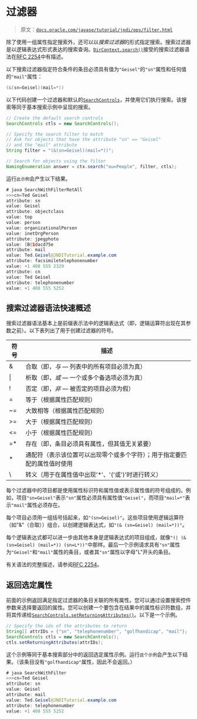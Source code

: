 # 过滤器

> 原文：[`docs.oracle.com/javase/tutorial/jndi/ops/filter.html`](https://docs.oracle.com/javase/tutorial/jndi/ops/filter.html)

除了使用一组属性指定搜索外，还可以以*搜索过滤器*的形式指定搜索。搜索过滤器是以逻辑表达式形式表达的搜索查询。[`DirContext.search()`](https://docs.oracle.com/javase/8/docs/api/javax/naming/directory/DirContext.html#search-javax.naming.Name-java.lang.String-javax.naming.directory.SearchControls-)接受的搜索过滤器语法在[RFC 2254](http://www.ietf.org/rfc/rfc2254.txt)中有描述。

以下搜索过滤器指定符合条件的条目必须具有值为`"Geisel"`的`"sn"`属性和任何值的`"mail"`属性：

```java
(&(sn=Geisel)(mail=*))

```

以下代码创建一个过滤器和默认的[`SearchControls`](https://docs.oracle.com/javase/8/docs/api/javax/naming/directory/SearchControls.html)，并使用它们执行搜索。该搜索等同于基本搜索示例中呈现的搜索。

```java
// Create the default search controls
SearchControls ctls = new SearchControls();

// Specify the search filter to match
// Ask for objects that have the attribute "sn" == "Geisel"
// and the "mail" attribute
String filter = "(&(sn=Geisel)(mail=*))";

// Search for objects using the filter
NamingEnumeration answer = ctx.search("ou=People", filter, ctls);

```

运行`此示例`会产生以下结果。

```java
# java SearchWithFilterRetAll
>>>cn=Ted Geisel
attribute: sn
value: Geisel
attribute: objectclass
value: top
value: person
value: organizationalPerson
value: inetOrgPerson
attribute: jpegphoto
value: [B@1dacd75e
attribute: mail
value: Ted.Geisel@JNDITutorial.example.com
attribute: facsimiletelephonenumber
value: +1 408 555 2329
attribute: cn
value: Ted Geisel
attribute: telephonenumber
value: +1 408 555 5252

```

## 搜索过滤器语法快速概述

搜索过滤器语法基本上是前缀表示法中的逻辑表达式（即，逻辑运算符出现在其参数之前）。以下表列出了用于创建过滤器的符号。

| 符号 | 描述 |
| --- | --- |
| & | 合取（即，*与* — 列表中的所有项目必须为真） |
| &#124; | 析取（即，*或* — 一个或多个备选项必须为真） |
| ! | 否定（即，*非* — 被否定的项目必须为假） |
| = | 等于（根据属性匹配规则） |
| ~= | 大致相等（根据属性匹配规则） |
| >= | 大于（根据属性匹配规则） |
| <= | 小于（根据属性匹配规则） |
| =* | 存在（即，条目必须具有属性，但其值无关紧要） |
| * | 通配符（表示该位置可以出现零个或多个字符）；用于指定要匹配的属性值时使用 |
| \ | 转义（用于在属性值中出现'*'、'('或')'时进行转义） |

每个过滤器中的项目都是使用属性标识符和属性值或表示属性值的符号组成的。例如，项目`"sn=Geisel"`表示`"sn"`属性必须具有属性值`"Geisel"`，而项目`"mail=*"`表示`"mail"`属性必须存在。

每个项目必须用一组括号括起来，如`"(sn=Geisel)"`。这些项目使用逻辑运算符（如"&"（合取））组合，以创建逻辑表达式，如`"(& (sn=Geisel) (mail=*))"`。

每个逻辑表达式都可以进一步由其他本身是逻辑表达式的项目组成，就像`"(| (& (sn=Geisel) (mail=*)) (sn=L*))"`中那样。最后一个示例请求具有`"sn"`属性为`"Geisel"`和`"mail"`属性的条目，或者其`"sn"`属性以字母"L"开头的条目。

有关语法的完整描述，请参阅[RFC 2254](http://ietf.org/rfc/rfc2254.txt)。

## 返回选定属性

前面的示例返回满足指定过滤器的条目关联的所有属性。您可以通过设置搜索控件参数来选择要返回的属性。您可以创建一个要包含在结果中的属性标识符数组，并将其传递给[`SearchControls.setReturningAttributes()`](https://docs.oracle.com/javase/8/docs/api/javax/naming/directory/SearchControls.html#setReturningAttributes-java.lang.String:A-)。以下是一个示例。

```java
// Specify the ids of the attributes to return
String[] attrIDs = {"sn", "telephonenumber", "golfhandicap", "mail"};
SearchControls ctls = new SearchControls();
ctls.setReturningAttributes(attrIDs);

```

这个示例等同于基本搜索部分中的返回选定属性示例。运行`这个示例`会产生以下结果。（该条目没有`"golfhandicap"`属性，因此不会返回。）

```java
# java SearchWithFilter
>>>cn=Ted Geisel
attribute: sn
value: Geisel
attribute: mail
value: Ted.Geisel@JNDITutorial.example.com
attribute: telephonenumber
value: +1 408 555 5252

```

